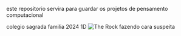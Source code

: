 este repositorio servira para guardar os projetos de pensamento computacional

colegio sagrada familia 2024 1D
![The Rock fazendo cara suspeita](https://media1.tenor.com/m/z_0qn5PgD0sAAAAd/the-rock-look-the-rock-meme.gif)
